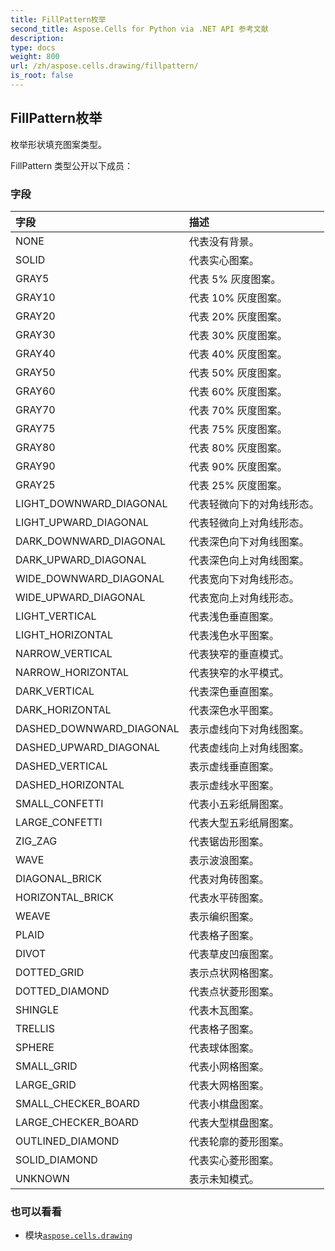 ```yaml
---
title: FillPattern枚举
second_title: Aspose.Cells for Python via .NET API 参考文献
description:
type: docs
weight: 800
url: /zh/aspose.cells.drawing/fillpattern/
is_root: false
---
```

## FillPattern枚举
枚举形状填充图案类型。



FillPattern 类型公开以下成员：

### 字段
|字段|描述|
| :- | :- |
| NONE |代表没有背景。|
| SOLID |代表实心图案。|
| GRAY5 |代表 5% 灰度图案。|
| GRAY10 |代表 10% 灰度图案。|
| GRAY20 |代表 20% 灰度图案。|
| GRAY30 |代表 30% 灰度图案。|
| GRAY40 |代表 40% 灰度图案。|
| GRAY50 |代表 50% 灰度图案。|
| GRAY60 |代表 60% 灰度图案。|
| GRAY70 |代表 70% 灰度图案。|
| GRAY75 |代表 75% 灰度图案。|
| GRAY80 |代表 80% 灰度图案。|
| GRAY90 |代表 90% 灰度图案。|
| GRAY25 |代表 25% 灰度图案。|
| LIGHT_DOWNWARD_DIAGONAL |代表轻微向下的对角线形态。|
| LIGHT_UPWARD_DIAGONAL |代表轻微向上对角线形态。|
| DARK_DOWNWARD_DIAGONAL |代表深色向下对角线图案。|
| DARK_UPWARD_DIAGONAL |代表深色向上对角线图案。|
| WIDE_DOWNWARD_DIAGONAL |代表宽向下对角线形态。|
| WIDE_UPWARD_DIAGONAL |代表宽向上对角线形态。|
| LIGHT_VERTICAL |代表浅色垂直图案。|
| LIGHT_HORIZONTAL |代表浅色水平图案。|
| NARROW_VERTICAL |代表狭窄的垂直模式。|
| NARROW_HORIZONTAL |代表狭窄的水平模式。|
| DARK_VERTICAL |代表深色垂直图案。|
| DARK_HORIZONTAL |代表深色水平图案。|
| DASHED_DOWNWARD_DIAGONAL |表示虚线向下对角线图案。|
| DASHED_UPWARD_DIAGONAL |代表虚线向上对角线图案。|
| DASHED_VERTICAL |表示虚线垂直图案。|
| DASHED_HORIZONTAL |表示虚线水平图案。|
| SMALL_CONFETTI |代表小五彩纸屑图案。|
| LARGE_CONFETTI |代表大型五彩纸屑图案。|
| ZIG_ZAG |代表锯齿形图案。|
| WAVE |表示波浪图案。|
| DIAGONAL_BRICK |代表对角砖图案。|
| HORIZONTAL_BRICK |代表水平砖图案。|
| WEAVE |表示编织图案。|
| PLAID |代表格子图案。|
| DIVOT |代表草皮凹痕图案。|
| DOTTED_GRID |表示点状网格图案。|
| DOTTED_DIAMOND |代表点状菱形图案。|
| SHINGLE |代表木瓦图案。|
| TRELLIS |代表格子图案。|
| SPHERE |代表球体图案。|
| SMALL_GRID |代表小网格图案。|
| LARGE_GRID |代表大网格图案。|
| SMALL_CHECKER_BOARD |代表小棋盘图案。|
| LARGE_CHECKER_BOARD |代表大型棋盘图案。|
| OUTLINED_DIAMOND |代表轮廓的菱形图案。|
| SOLID_DIAMOND |代表实心菱形图案。|
| UNKNOWN |表示未知模式。|



### 也可以看看
* 模块[`aspose.cells.drawing`](..)
